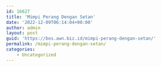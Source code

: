 ```yaml
---
id: 16627
title: 'Mimpi Perang Dengan Setan'
date: '2022-12-09T06:14:04+00:00'
author: admin
layout: post
guid: 'https://bos.awn.biz.id/mimpi-perang-dengan-setan/'
permalink: /mimpi-perang-dengan-setan/
categories:
    - Uncategorized
---
```


